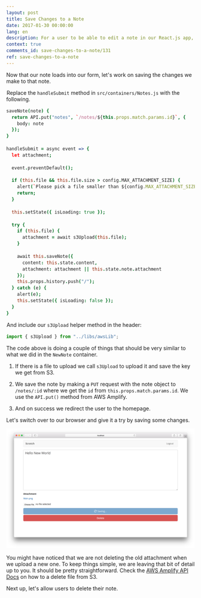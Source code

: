 ```yaml
---
layout: post
title: Save Changes to a Note
date: 2017-01-30 00:00:00
lang: en
description: For a user to be able to edit a note in our React.js app, we need to make a PUT request to our severless backend API using AWS Amplify. We also need to allow them to upload files directly to S3 and add that as an attachment to the note.
context: true
comments_id: save-changes-to-a-note/131
ref: save-changes-to-a-note
---
```


Now that our note loads into our form, let's work on saving the changes we make to that note.

<img class="code-marker" src="/assets/s.png" />Replace the `handleSubmit` method in `src/containers/Notes.js` with the following.

``` coffee
saveNote(note) {
  return API.put("notes", `/notes/${this.props.match.params.id}`, {
    body: note
  });
}

handleSubmit = async event => {
  let attachment;

  event.preventDefault();

  if (this.file && this.file.size > config.MAX_ATTACHMENT_SIZE) {
    alert(`Please pick a file smaller than ${config.MAX_ATTACHMENT_SIZE/1000000} MB.`);
    return;
  }

  this.setState({ isLoading: true });

  try {
    if (this.file) {
      attachment = await s3Upload(this.file);
    }

    await this.saveNote({
      content: this.state.content,
      attachment: attachment || this.state.note.attachment
    });
    this.props.history.push("/");
  } catch (e) {
    alert(e);
    this.setState({ isLoading: false });
  }
}

```

<img class="code-marker" src="/assets/s.png" />And include our `s3Upload` helper method in the header:

``` javascript
import { s3Upload } from "../libs/awsLib";
```

The code above is doing a couple of things that should be very similar to what we did in the `NewNote` container.

1. If there is a file to upload we call `s3Upload` to upload it and save the key we get from S3.

2. We save the note by making a `PUT` request with the note object to `/notes/:id` where we get the `id` from `this.props.match.params.id`. We use the `API.put()` method from AWS Amplify.

3. And on success we redirect the user to the homepage.

Let's switch over to our browser and give it a try by saving some changes.

![Notes page saving screenshot](/assets/notes-page-saving.png)

You might have noticed that we are not deleting the old attachment when we upload a new one. To keep things simple, we are leaving that bit of detail up to you. It should be pretty straightforward. Check the [AWS Amplify API Docs](https://aws.github.io/aws-amplify/api/classes/storageclass.html#remove) on how to a delete file from S3.

Next up, let's allow users to delete their note.
